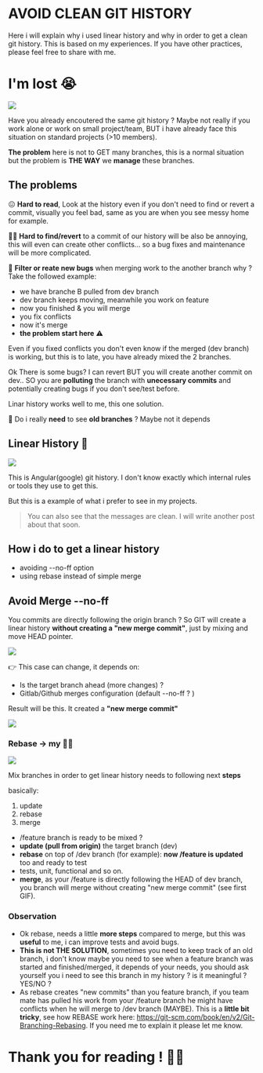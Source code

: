 # AVOID CLEAN GIT HISTORY

Here i will explain why i used linear history and why in order to get a clean git history. This is based on my experiences. If you have other practices, please feel free to share with me.

# I'm lost 😭

![](https://i.imgur.com/OG5Jlgb.png)

Have you already encoutered the same git history ?
Maybe not really if you work alone or work on small project/team, BUT i have already face this situation on standard projects (>10 members).

**The problem** here is not to GET many branches, this is a normal situation but the problem is **THE WAY** we **manage** these branches.

## The problems 

😖 **Hard to read**, Look at the history even if you don't need to find or revert a commit, visually you feel bad, same as you are when you see messy home for example.

🕵️‍♂️ **Hard to find/revert** to a commit of our history will be also be annoying, this will even can create other conflicts... so a bug fixes and maintenance will be more complicated.

🐛 **Filter or reate new bugs** when merging work to the another branch why ? Take the followed example:


- we have branche B pulled from dev branch
- dev branch keeps moving, meanwhile you work on feature
- now you finished & you will merge
- you fix conflicts
- now it's merge
- **the problem start here**  ⚠️

Even if you fixed conflicts you don't even know if the merged (dev branch) is working, but this is to late, you have already mixed the 2 branches.

Ok There is some bugs? I can revert BUT you will create another commit on dev.. SO you are **polluting** the branch with **unecessary commits** and potentially creating bugs if you don't see/test before. 

Linar history works well to me, this one solution.

🤔 Do i really **need** to see **old branches** ? Maybe not it depends


## Linear History 🙏

![](https://i.imgur.com/mK4IURp.png)

This is Angular(google) git history. I don't know exactly which internal rules or tools they use to get this.

But this is a example of what i prefer to see in my projects.

> You can also see that the messages are clean. I will write another post about that soon.


## How i do to get a linear history

- avoiding --no-ff option
- using rebase instead of simple merge

## Avoid Merge --no-ff

You commits are directly following the origin branch ? So GIT will create a linear history **without creating a "new merge commit"**, just by mixing and move HEAD pointer.

![](https://i.imgur.com/e1pZ7xH.gif)

 👉 This case can change, it depends on:
- Is the target branch ahead (more changes) ?
- Gitlab/Github merges configuration (default --no-ff ? )

Result will be this. It created a **"new merge commit"**

![](https://i.imgur.com/hNZADrt.gif)


### Rebase -> my 🦸‍♂️

![](https://i.imgur.com/hlt8M5c.gif)

Mix branches in order to get linear history needs to following next **steps**

basically:
1. update
2. rebase
3. merge

- /feature branch is ready to be mixed ?
- **update (pull from origin)** the target branch (dev)
- **rebase** on top of /dev branch (for example): **now /feature is updated** too and ready to test
- tests, unit, functional and so on.
- **merge**, as your /feature is directly following the HEAD of dev branch, you branch will merge without creating "new merge commit" (see first GIF).


### Observation

- Ok rebase, needs a little **more steps** compared to merge, but this was **useful** to me, i can improve tests and avoid bugs.
- **This is not THE SOLUTION**, sometimes you need to keep track of an old branch, i don't know maybe you need to see when a feature branch was started and finished/merged, it depends of your needs, you should ask yourself you i need to see this branch in my history ? is it meaningful ? YES/NO ?
- As rebase creates "new commits" than you feature branch, if you team mate has pulled his work from your /feature branch he might have conflicts when he will merge to /dev branch (MAYBE). This is a **little bit tricky**, see how REBASE work here: https://git-scm.com/book/en/v2/Git-Branching-Rebasing. If you need me to explain it please let me know.

# Thank you for reading ! 🙇‍♂️